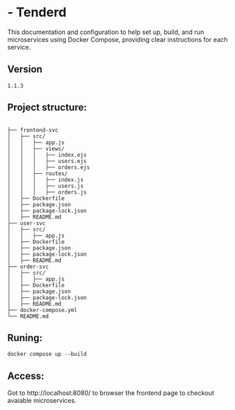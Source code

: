 
#  - Tenderd 

This documentation and configuration to help set up, build, and run microservices using Docker Compose, providing clear instructions for each service.

## Version
```
1.1.3
```

## Project structure: 
```

├── frontend-svc
│   ├── src/
│   │   ├── app.js
│   │   ├── views/
│   │   │   ├── index.ejs
│   │   │   ├── users.ejs
│   │   │   ├── orders.ejs
│   │   ├── routes/
│   │   │   ├── index.js
│   │   │   ├── users.js
│   │   │   ├── orders.js
│   ├── Dockerfile
│   ├── package.json
│   ├── package-lock.json
│   ├── README.md
├── user-svc
│   ├── src/
│   │   ├── app.js
│   ├── Dockerfile
│   ├── package.json
│   ├── package-lock.json
│   ├── README.md
├── order-svc
│   ├── src/
│   │   ├── app.js
│   ├── Dockerfile
│   ├── package.json
│   ├── package-lock.json
│   ├── README.md
├── docker-compose.yml
└── README.md

```

## Runing:
```
docker compose up --build
```

## Access:
Got to http://localhost:8080/ to browser the frontend page to checkout avaiable microservices. 
